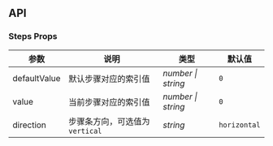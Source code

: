 ## API

### Steps Props

| 参数 | 说明 | 类型 | 默认值 |
| --- | --- | --- | --- |
| defaultValue | 默认步骤对应的索引值 | _number \| string_ | `0` |
| value | 当前步骤对应的索引值 | _number \| string_ | `0` |
| direction | 步骤条方向，可选值为 `vertical` | _string_ | `horizontal` |